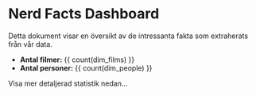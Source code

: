 # Nerd Facts Dashboard

Detta dokument visar en översikt av de intressanta fakta som extraherats från vår data.
- **Antal filmer:** {{ count(dim_films) }}
- **Antal personer:** {{ count(dim_people) }}

Visa mer detaljerad statistik nedan...
